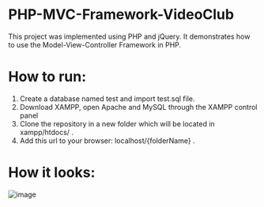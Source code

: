 # PHP-MVC-Framework-VideoClub

This project was implemented using PHP and jQuery.
It demonstrates how to use the Model-View-Controller Framework in PHP.

# How to run:
1) Create a database named test and import test.sql file.
2) Download XAMPP, open Apache and MySQL through the XAMPP control panel
3) Clone the repository in a new folder which will be located in xampp/htdocs/ .
4) Add this url to your browser: localhost/{folderName} .

# How it looks:

![image](https://user-images.githubusercontent.com/37417801/112729671-164bbb80-8f36-11eb-81e1-6827be249041.png)
